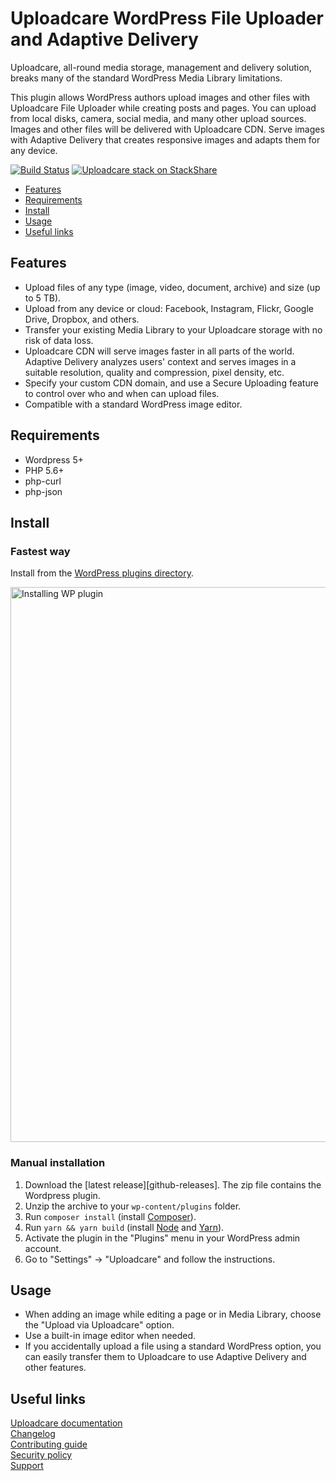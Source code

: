 # Uploadcare WordPress File Uploader and Adaptive Delivery

Uploadcare, all-round media storage, management and delivery solution, breaks many of the standard WordPress Media Library limitations.

This plugin allows WordPress authors upload images and other files with Uploadcare File Uploader while creating posts and pages. You can upload from local disks, camera, social media, and many other upload sources. Images and other files will be delivered with Uploadcare CDN. Serve images with Adaptive Delivery that creates responsive images and adapts them for any device.

[![Build Status][travis-img]][travis] [![Uploadcare stack on StackShare][stack-img]][stack]  

[travis-img]: https://api.travis-ci.org/uploadcare/uploadcare-wordpress.svg
[travis]: https://travis-ci.org/uploadcare/uploadcare-wordpress
[stack-img]: http://img.shields.io/badge/tech-stack-0690fa.svg?style=flat
[stack]: https://stackshare.io/uploadcare/stacks/

* [Features](#features)
* [Requirements](#requirements)
* [Install](#install)
* [Usage](#usage)
* [Useful links](#useful-links)

## Features

* Upload files of any type (image, video, document, archive) and size (up to 5 TB).
* Upload from any device or cloud: Facebook, Instagram, Flickr, Google Drive, Dropbox, and others.
* Transfer your existing Media Library to your Uploadcare storage with no risk of data loss.
* Uploadcare CDN will serve images faster in all parts of the world. Adaptive Delivery analyzes users' context and serves images in a suitable resolution, quality and compression, pixel density, etc.
* Specify your custom CDN domain, and use a Secure Uploading feature to control over who and when can upload files.
* Compatible with a standard WordPress image editor.

## Requirements

- Wordpress 5+
- PHP 5.6+
- php-curl
- php-json

## Install

### Fastest way

Install from the [WordPress plugins directory](https://wordpress.org/plugins/uploadcare/).

<a href="https://wordpress.org/plugins/uploadcare/" title="Navigate to the plugin page">
  <img src="https://ucarecdn.com/a6ed4f07-46d4-45f1-9a2e-1bef04d9f21a/InstallFromWP.gif"
       width="888" alt="Installing WP plugin">
</a>

### Manual installation

1. Download the [latest release][github-releases]. The zip file contains the Wordpress plugin.
2. Unzip the archive to your `wp-content/plugins` folder.
3. Run `composer install` (install [Composer](https://getcomposer.org/download/)).
4. Run `yarn && yarn build` (install [Node](https://nodejs.org/en/download/) and [Yarn](https://classic.yarnpkg.com/en/docs/install/)).
5. Activate the plugin in the "Plugins" menu in your WordPress admin account.
6. Go to "Settings" -> "Uploadcare" and follow the instructions.

## Usage

* When adding an image while editing a page or in Media Library, choose the "Upload via Uploadcare" option.
* Use a built-in image editor when needed.
* If you accidentally upload a file using a standard WordPress option, you can easily transfer them to Uploadcare to use Adaptive Delivery and other features.

## Useful links

[Uploadcare documentation](https://uploadcare.com/docs/?utm_source=github&utm_medium=referral&utm_campaign=uploadcare-wordpress)  
[Changelog](https://wordpress.org/plugins/uploadcare/#developers)  
[Contributing guide](https://github.com/uploadcare/.github/blob/master/CONTRIBUTING.md)  
[Security policy](https://github.com/uploadcare/uploadcare-wordpress/security/policy)  
[Support](https://github.com/uploadcare/.github/blob/master/SUPPORT.md)  
